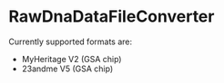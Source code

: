 # RawDnaDataFileConverter
Currently supported formats are:
 - MyHeritage V2 (GSA chip) 
 - 23andme V5 (GSA chip)
